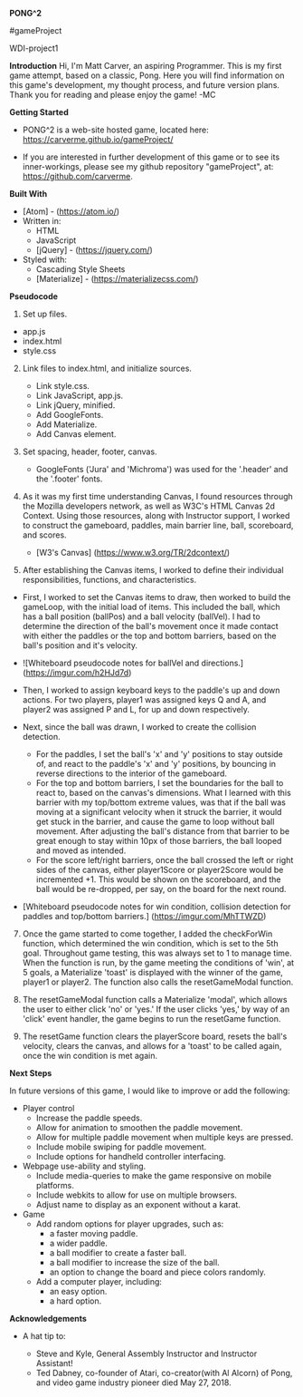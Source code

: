 **PONG^2**

#gameProject

WDI-project1

**Introduction**
Hi, I'm Matt Carver, an aspiring Programmer.  This is my first game attempt, based on a classic, Pong.  Here you will find information on this game's development, my thought process, and future version plans.  Thank you for reading and please enjoy the game!  -MC

**Getting Started**
- PONG^2 is a web-site hosted game, located here: https://carverme.github.io/gameProject/

- If you are interested in further development of this game or to see its inner-workings, please see my github repository "gameProject", at: https://github.com/carverme.

**Built With**
- [Atom] - (https://atom.io/)
- Written in:
    - HTML
    - JavaScript
    - [jQuery] - (https://jquery.com/)
- Styled with:
    - Cascading Style Sheets
    - [Materialize] - (https://materializecss.com/)

**Pseudocode**
1. Set up files.
  - app.js
  - index.html
  - style.css

2. Link files to index.html, and initialize sources.
      - Link style.css.
      - Link JavaScript, app.js.
      - Link jQuery, minified.
      - Add GoogleFonts.
      - Add Materialize.
      - Add Canvas element.

3. Set spacing, header, footer, canvas.
      - GoogleFonts ('Jura' and 'Michroma') was used for the '.header' and the '.footer' fonts.

4. As it was my first time understanding Canvas, I found resources through the Mozilla developers network, as well as W3C's HTML Canvas 2d Context.  Using those resources, along with Instructor support, I worked to construct the gameboard, paddles, main barrier line, ball, scoreboard, and scores.
      - [W3's Canvas] (https://www.w3.org/TR/2dcontext/)

5. After establishing the Canvas items, I worked to define their individual responsibilities, functions, and characteristics.
- First, I worked to set the Canvas items to draw, then worked to build the gameLoop, with the initial load of items.  This included the ball, which has a ball position (ballPos) and a ball velocity (ballVel).  I had to determine the direction of the ball's movement once it made contact with either the paddles or the top and bottom barriers, based on the ball's position and it's velocity.

- ![Whiteboard pseudocode notes for ballVel and directions.] (https://imgur.com/h2HJd7d)

- Then, I worked to assign keyboard keys to the paddle's up and down actions.  For two players, player1 was assigned keys Q and A, and player2 was assigned P and L, for up and down respectively.

- Next, since the ball was drawn, I worked to create the collision detection.
  - For the paddles, I set the ball's 'x' and 'y' positions to stay outside of, and react to the paddle's 'x' and 'y' positions, by bouncing in reverse directions to the interior of the gameboard.
  - For the top and bottom barriers, I set the boundaries for the ball to react to, based on the canvas's dimensions.  What I learned with this barrier with my top/bottom extreme values, was that if the ball was moving at a significant velocity when it struck the barrier, it would get stuck in the barrier, and cause the game to loop without ball movement.  After adjusting the ball's distance from that barrier to be great enough to stay within 10px of those barriers, the ball looped and moved as intended.
  - For the score left/right barriers, once the ball crossed the left or right sides of the canvas, either player1Score or player2Score would be incremented +1.  This would be shown on the scoreboard, and the ball would be re-dropped, per say, on the board for the next round.

- [Whiteboard pseudocode notes for win condition, collision detection for paddles and top/bottom barriers.]
(https://imgur.com/MhTTWZD)

7. Once the game started to come together, I added the checkForWin function, which determined the win condition, which is set to the 5th goal.  Throughout game testing, this was always set to 1 to manage time.  When the function is run, by the game meeting the conditions of 'win', at 5 goals, a Materialize 'toast' is displayed with the winner of the game, player1 or player2.  The function also calls the resetGameModal function.

8. The resetGameModal function calls a Materialize 'modal', which allows the user to either click 'no' or 'yes.'  If the user clicks 'yes,' by way of an 'click' event handler, the game begins to run the resetGame function.

9. The resetGame function clears the playerScore board, resets the ball's velocity, clears the canvas, and allows for a 'toast' to be called again, once the win condition is met again.

**Next Steps**

In future versions of this game, I would like to improve or add the following:

- Player control
    - Increase the paddle speeds.
    - Allow for animation to smoothen the paddle movement.
    - Allow for multiple paddle movement when multiple keys are pressed.
    - Include mobile swiping for paddle movement.
    - Include options for handheld controller interfacing.
- Webpage use-ability and styling.
    - Include media-queries to make the game responsive on mobile platforms.
    - Include webkits to allow for use on multiple browsers.
    - Adjust name to display as an exponent without a karat.
- Game
    - Add random options for player upgrades, such as:
        - a faster moving paddle.
        - a wider paddle.
        - a ball modifier to create a faster ball.
        - a ball modifier to increase the size of the ball.
        - an option to change the board and piece colors randomly.
    - Add a computer player, including:
        - an easy option.
        - a hard option.

**Acknowledgements**

- A hat tip to:

     - Steve and Kyle, General Assembly Instructor and Instructor Assistant!
     - Ted Dabney, co-founder of Atari, co-creator(with Al Alcorn) of Pong, and video game industry pioneer died May 27, 2018.  
